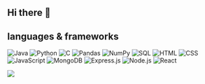 ## Hi there 👋

<!--
**keerthana-odapalli/keerthana-odapalli** is a ✨ _special_ ✨ repository because its `README.md` (this file) appears on your GitHub profile.

Here are some ideas to get you started:

- 🔭 I’m currently working on ...
- 🌱 I’m currently learning ...
- 👯 I’m looking to collaborate on ...
- 🤔 I’m looking for help with ...
- 💬 Ask me about ...
- 📫 How to reach me: ...
- 😄 Pronouns: ...
- ⚡ Fun fact: ...
-->
## languages & frameworks
<p>
<img src="https://img.shields.io/badge/-Java-007396?logo=java&style=for-the-badge&logoColor=white" alt="Java">
<img src="https://img.shields.io/badge/-Python-007396?logo=python&style=for-the-badge&logoColor=white" alt="Python">
<img src="https://img.shields.io/badge/-C-00599C?logo=c&style=for-the-badge&logoColor=white" alt="C">
<img src="https://img.shields.io/badge/-Pandas-150458?logo=pandas&style=for-the-badge&logoColor=white" alt="Pandas">
<img src="https://img.shields.io/badge/-NumPy-013243?logo=numpy&style=for-the-badge&logoColor=white" alt="NumPy">
<img src="https://img.shields.io/badge/-SQL-4479A1?logo=postgresql&style=for-the-badge&logoColor=white" alt="SQL">
<img src="https://img.shields.io/badge/-HTML-E34F26?logo=html5&style=for-the-badge&logoColor=white" alt="HTML">
<img src="https://img.shields.io/badge/-CSS-1572B6?logo=css3&style=for-the-badge&logoColor=white" alt="CSS">
<img src="https://img.shields.io/badge/-JavaScript-F7DF1E?logo=javascript&style=for-the-badge&logoColor=black" alt="JavaScript">
<img src="https://img.shields.io/badge/-MongoDB-47A248?logo=mongodb&style=for-the-badge&logoColor=white" alt="MongoDB">
<img src="https://img.shields.io/badge/-Express.js-000000?logo=express&style=for-the-badge&logoColor=white" alt="Express.js">
<img src="https://img.shields.io/badge/-Node.js-339933?logo=nodedotjs&style=for-the-badge&logoColor=white" alt="Node.js">
<img src="https://img.shields.io/badge/-React-61DAFB?logo=react&style=for-the-badge&logoColor=white" alt="React">
</p>

![](https://komarev.com/ghpvc/?username=keerthana-odapalli&color=ff69b4)

